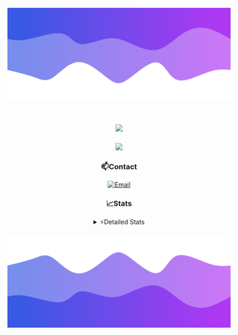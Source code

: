 ![Header](./header.png)
<div align="center">

<h1 align="center">
  <a href="https://git.io/typing-svg">
    <img src="https://readme-typing-svg.herokuapp.com/?lines=Hello,+There!+👋;This+is+chicho.;CEO+on+Hely+Development....;&center=true&size=25">
  </a>
</h1>
  
<p align="center">
  <img src="https://lanyard.cnrad.dev/api/852683595378196480" />
</p>

### 📫Contact
  [![Email](https://img.shields.io/badge/Email-gastondalla@gmail.com-04619f?style=for-the-badge&logo=gmail&logoColor=white)](mailto:gastondalla@gmail.com)
</br>  
### 📈Stats
<details>
    <summary> ⚡Detailed Stats</summary>
    <br/>

<!--START_SECTION:waka-->
![Code Time](http://img.shields.io/badge/Code%20Time-184%20hrs%2033%20mins-blue)

![Profile Views](http://img.shields.io/badge/Profile%20Views-2-blue)

**🐱 My GitHub Data** 

> 📦 37.8 kB Used in GitHub's Storage 
 > 
> 🏆 7 Contributions in the Year 2023
 > 
> 🚫 Not Opted to Hire
 > 
> 📜 6 Public Repositories 
 > 
> 🔑 9 Private Repositories 
 > 
**I'm a Night 🦉** 

```text
🌞 Morning                13 commits          ██░░░░░░░░░░░░░░░░░░░░░░░   07.98 % 
🌆 Daytime                16 commits          ██░░░░░░░░░░░░░░░░░░░░░░░   09.82 % 
🌃 Evening                77 commits          ████████████░░░░░░░░░░░░░   47.24 % 
🌙 Night                  57 commits          █████████░░░░░░░░░░░░░░░░   34.97 % 
```
📅 **I'm Most Productive on Wednesday** 

```text
Monday                   11 commits          ██░░░░░░░░░░░░░░░░░░░░░░░   06.75 % 
Tuesday                  33 commits          █████░░░░░░░░░░░░░░░░░░░░   20.25 % 
Wednesday                35 commits          █████░░░░░░░░░░░░░░░░░░░░   21.47 % 
Thursday                 17 commits          ███░░░░░░░░░░░░░░░░░░░░░░   10.43 % 
Friday                   20 commits          ███░░░░░░░░░░░░░░░░░░░░░░   12.27 % 
Saturday                 19 commits          ███░░░░░░░░░░░░░░░░░░░░░░   11.66 % 
Sunday                   28 commits          ████░░░░░░░░░░░░░░░░░░░░░   17.18 % 
```


📊 **This Week I Spent My Time On** 

```text
🕑︎ Time Zone: America/Argentina/Buenos_Aires

💬 Programming Languages: 
C#                       10 hrs 40 mins      ██████████░░░░░░░░░░░░░░░   38.81 % 
Python                   7 hrs 10 mins       ███████░░░░░░░░░░░░░░░░░░   26.06 % 
Other                    5 hrs 36 mins       █████░░░░░░░░░░░░░░░░░░░░   20.40 % 
HTML                     3 hrs 45 mins       ███░░░░░░░░░░░░░░░░░░░░░░   13.69 % 
JSON                     11 mins             ░░░░░░░░░░░░░░░░░░░░░░░░░   00.67 % 

🔥 Editors: 
Visual Studio            16 hrs 18 mins      ███████████████░░░░░░░░░░   59.27 % 
VS Code                  11 hrs 12 mins      ██████████░░░░░░░░░░░░░░░   40.73 % 

🐱‍💻 Projects: 
Hate                     8 hrs 14 mins       ███████░░░░░░░░░░░░░░░░░░   29.96 % 
Unknown Project          7 hrs 26 mins       ███████░░░░░░░░░░░░░░░░░░   27.05 % 
StringExtractor          6 hrs 26 mins       ██████░░░░░░░░░░░░░░░░░░░   23.44 % 
Coder                    3 hrs 43 mins       ███░░░░░░░░░░░░░░░░░░░░░░   13.54 % 
Palometa                 1 hr 36 mins        █░░░░░░░░░░░░░░░░░░░░░░░░   05.88 % 

💻 Operating System: 
Windows                  27 hrs 30 mins      █████████████████████████   100.00 % 
```

**I Mostly Code in JavaScript** 

```text
JavaScript               8 repos             ██████████░░░░░░░░░░░░░░░   38.10 % 
CSS                      3 repos             ████░░░░░░░░░░░░░░░░░░░░░   14.29 % 
C#                       2 repos             ██░░░░░░░░░░░░░░░░░░░░░░░   09.52 % 
Batchfile                1 repo              █░░░░░░░░░░░░░░░░░░░░░░░░   04.76 % 
Python                   1 repo              █░░░░░░░░░░░░░░░░░░░░░░░░   04.76 % 
```




 Last Updated on 28/06/2023 21:12:07 UTC
<!--END_SECTION:waka-->
</details>

![Footer](./footer.png)
